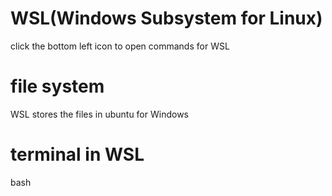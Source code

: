 # WSL(Windows Subsystem for Linux)

click the bottom left icon to open commands for WSL

# file system

WSL stores the files in ubuntu for Windows

# terminal in WSL

bash
